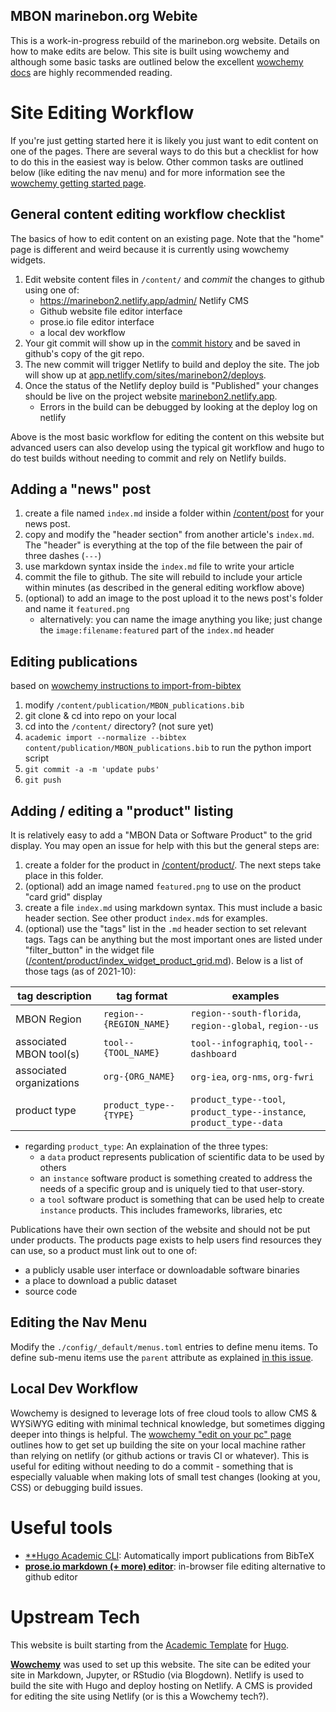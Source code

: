 MBON marinebon.org Webite
--------------------------
This is a work-in-progress rebuild of the marinebon.org website.
Details on how to make edits are below.
This site is built using wowchemy and although some basic tasks are outlined below the excellent [wowchemy docs](https://wowchemy.com/docs/) are highly recommended reading.

# Site Editing Workflow
If you're just getting started here it is likely you just want to edit content on one of the pages.
There are several ways to do this but a checklist for how to do this in the easiest way is below.
Other common tasks are outlined below (like editing the nav menu) and for more information see the [wowchemy getting started page](https://wowchemy.com/docs/getting-started/get-started/).

## General content editing workflow checklist
The basics of how to edit content on an existing page.
Note that the "home" page is different and weird because it is currently using wowchemy widgets.

1. Edit website content files in `/content/` and *commit* the changes to github using one of:
    * https://marinebon2.netlify.app/admin/ Netlify CMS
    * Github website file editor interface
    * prose.io file editor interface
    * a local dev workflow
2. Your git commit will show up in the [commit history](https://github.com/marinebon/www_marinebon2/commits/master) and be saved in github's copy of the git repo.
3. The new commit will trigger Netlify to build and deploy the site. The job will show up at [app.netlify.com/sites/marinebon2/deploys](https://app.netlify.com/sites/marinebon2/deploys).
4. Once the status of the Netlify deploy build is "Published" your changes should be live on the project website [marinebon2.netlify.app](https://marinebon2.netlify.app/).
    * Errors in the build can be debugged by looking at the deploy log on netlify

Above is the most basic workflow for editing the content on this website but advanced users can also develop using the typical git workflow and hugo to do test builds without needing to commit and rely on Netlify builds.

## Adding a "news" post
1. create a file named `index.md` inside a folder within [/content/post](https://github.com/marinebon/www_marinebon2/tree/master/content/post) for your news post.
2. copy and modify the "header section" from another article's `index.md`. The "header" is everything at the top of the file between the pair of three dashes (`---`)
3. use markdown syntax inside the `index.md` file to write your article
4. commit the file to github. The site will rebuild to include your article within minutes (as described in the general editing workflow above)
5. (optional) to add an image to the post upload it to the news post's folder and name it `featured.png`
    * alternatively: you can name the image anything you like; just change the `image:filename:featured` part of the `index.md` header

## Editing publications
based on [wowchemy instructions to import-from-bibtex](https://wowchemy.com/docs/content/publications/#import-from-bibtex)
1. modify `/content/publication/MBON_publications.bib`
2. git clone & cd into repo on your local
3. cd into the `/content/` directory? (not sure yet)
4. `academic import --normalize --bibtex content/publication/MBON_publications.bib` to run the python import script
5. `git commit -a -m 'update pubs'`
6. `git push`

## Adding / editing a "product" listing
It is relatively easy to add a "MBON Data or Software Product" to the grid display. You may open an issue for help with this but the general steps are:

1. create a folder for the product in [/content/product/](https://github.com/marinebon/www_marinebon2/tree/master/content/product). The next steps take place in this folder.
2. (optional) add an image named `featured.png` to use on the product "card grid" display
3. create a file `index.md` using markdown syntax. This must include a basic header section. See other product `index.md`s for examples.
4. (optional) use the "tags" list in the `.md` header section to set relevant tags. Tags can be anything but the most important ones are listed under "filter_button" in the widget file ([/content/product/index_widget_product_grid.md](https://raw.githubusercontent.com/marinebon/www_marinebon2/master/content/product/index_widget_product_grid.md)). Below is a list of those tags (as of 2021-10):

tag description           | tag format              | examples
------------------------- | ----------------------- | ------------------------------------------------------------------------
MBON Region               | `region--{REGION_NAME}` | `region--south-florida`, `region--global`, `region--us`
associated MBON tool(s)   | `tool--{TOOL_NAME}`     | `tool--infographiq`, `tool--dashboard`
associated organizations  | `org-{ORG_NAME}`        | `org-iea`, `org-nms`, `org-fwri`
product type              | `product_type--{TYPE}`  | `product_type--tool`, `product_type--instance`, `product_type--data`

* regarding `product_type`: An explaination of the three types:
  * a `data` product represents publication of scientific data to be used by others
  * an `instance` software product is something created to address the needs of a specific group and is uniquely tied to that user-story.
  * a `tool` software product is something that can be used help to create `instance` products. This includes frameworks, libraries, etc

Publications have their own section of the website and should not be put under products. The products page exists to help users find resources they can use, so a product must link out to one of:

* a publicly usable user interface or downloadable software binaries
* a place to download a public dataset
* source code

## Editing the Nav Menu
Modify the `./config/_default/menus.toml` entries to define menu items.
To define sub-menu items use the `parent` attribute as explained [in this issue](github.com/wowchemy/wowchemy-hugo-modules#72).

## Local Dev Workflow
Wowchemy is designed to leverage lots of free cloud tools to allow CMS & WYSiWYG editing with minimal technical knowledge, but sometimes digging deeper into things is helpful.
The [wowchemy "edit on your pc" page](https://wowchemy.com/docs/getting-started/install-hugo-extended/) outlines how to get set up building the site on your local machine rather than relying on netlify (or github actions or travis CI or whatever).
This is useful for editing without needing to do a commit - something that is especially valuable when making lots of small test changes (looking at you, CSS) or debugging build issues.

# Useful tools
* [**Hugo Academic CLI](https://github.com/wowchemy/hugo-academic-cli**): Automatically import publications from BibTeX
* [**prose.io markdown (+ more) editor**](prose.io): in-browser file editing alternative to github editor

# Upstream Tech
This website is built starting from the [Academic Template](https://github.com/wowchemy/starter-academic) for [Hugo](https://github.com/gohugoio/hugo).

[**Wowchemy**](https://wowchemy.com) was used to set up this website. 
The site can be edited your site in Markdown, Jupyter, or RStudio (via Blogdown).
Netlify is used to build the site with Hugo and deploy hosting on Netlify.
A CMS is provided for editing the site using Netlify (or is this a Wowchemy tech?).
